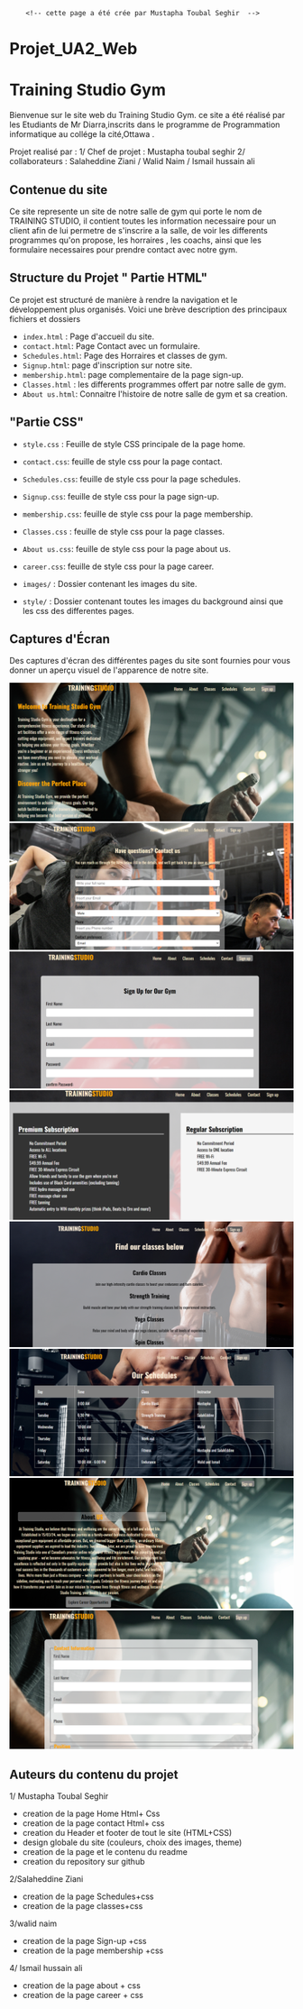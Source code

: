         <!-- cette page a été crée par Mustapha Toubal Seghir  -->
# Projet_UA2_Web
# Training Studio Gym

Bienvenue sur le site web du Training Studio Gym.
ce site a été réalisé par les Etudiants de Mr Diarra,inscrits dans le programme de Programmation informatique au collége la cité,Ottawa .

 Projet realisé par :
1/ Chef de projet : Mustapha toubal seghir
2/ collaborateurs : Salaheddine Ziani / Walid Naim / Ismail hussain ali

## Contenue du site

Ce site represente un site de notre salle de gym qui porte le nom de TRAINING STUDIO, il contient toutes les information necessaire pour un client afin de lui permetre de s'inscrire a la salle, de voir les differents programmes qu'on propose, les horraires , les coachs, ainsi que les formulaire necessaires pour prendre contact avec notre gym.

## Structure du Projet " Partie HTML"

Ce projet est structuré de manière à rendre la navigation et le développement plus organisés. Voici une brève description des principaux fichiers et dossiers

- `index.html` : Page d'accueil du site.
- `contact.html`: Page Contact avec un formulaire.
- `Schedules.html`: Page des Horraires et classes de gym.
- `Signup.html`: page d'inscription sur notre site.
- `membership.html`: page complementaire de la page sign-up.
- `Classes.html` : les differents programmes offert par notre salle de gym.
- `About us.html`: Connaitre l'histoire de notre salle de gym et sa creation.

##                   "Partie CSS"
- `style.css` : Feuille de style CSS principale de la page home.
- `contact.css`: feuille de style css pour la page contact.
- `Schedules.css`: feuille de style css pour la page schedules.
- `Signup.css`: feuille de style css pour la page sign-up.
- `membership.css`: feuille de style css pour la page membership.
- `Classes.css` : feuille de style css pour la page classes.
- `About us.css`: feuille de style css pour la page about us.
- `career.css`: feuille de style css pour la page career.

- `images/` : Dossier contenant les images du site.
- `style/` : Dossier contenant toutes les images du background ainsi que les css des differentes pages.

## Captures d'Écran

Des captures d'écran des différentes pages du site sont fournies pour vous donner un aperçu visuel de l'apparence de notre site.


![Page d'Accueil](Screenshot/index.png)
![Page contact](Screenshot/contact2.png)
![Page sign-up](Screenshot/sign%20up.png)
![Page Membership](Screenshot/membership.png)
![Page Classes](Screenshot/classes.png)
![Page schedules](Screenshot/Schedules.png)
![Page About-us](Screenshot/About%20us.png)
![Page Career](Screenshot/career.png)

## Auteurs du contenu du projet

1/ Mustapha Toubal Seghir
 - creation de la page Home Html+ Css
 - creation de la page contact Html+ css
 - creation du  Header et footer de tout le site (HTML+CSS)
 - design globale du site (couleurs, choix des images, theme)
 - creation de la page et le contenu du readme
 - creation du repository sur github

 2/Salaheddine Ziani
 - creation de la page Schedules+css
 - creation de la page classes+css

  3/walid naim
 - creation de la page Sign-up +css
 - creation de la page membership +css

  4/ Ismail hussain ali
- creation de la page about + css
- creation de la page career + css





